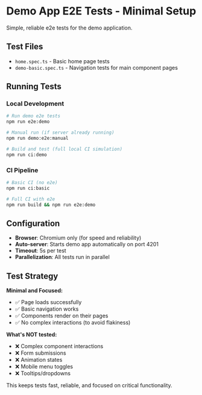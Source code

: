 # Demo App E2E Tests - Minimal Setup

Simple, reliable e2e tests for the demo application.

## Test Files

- `home.spec.ts` - Basic home page tests
- `demo-basic.spec.ts` - Navigation tests for main component pages

## Running Tests

### Local Development
```bash
# Run demo e2e tests
npm run e2e:demo

# Manual run (if server already running)
npm run demo:e2e:manual

# Build and test (full local CI simulation)
npm run ci:demo
```

### CI Pipeline
```bash
# Basic CI (no e2e)
npm run ci:basic

# Full CI with e2e
npm run build && npm run e2e:demo
```

## Configuration

- **Browser**: Chromium only (for speed and reliability)
- **Auto-server**: Starts demo app automatically on port 4201
- **Timeout**: 5s per test
- **Parallelization**: All tests run in parallel

## Test Strategy

**Minimal and Focused:**
- ✅ Page loads successfully  
- ✅ Basic navigation works
- ✅ Components render on their pages
- ✅ No complex interactions (to avoid flakiness)

**What's NOT tested:**
- ❌ Complex component interactions
- ❌ Form submissions
- ❌ Animation states
- ❌ Mobile menu toggles
- ❌ Tooltips/dropdowns

This keeps tests fast, reliable, and focused on critical functionality.